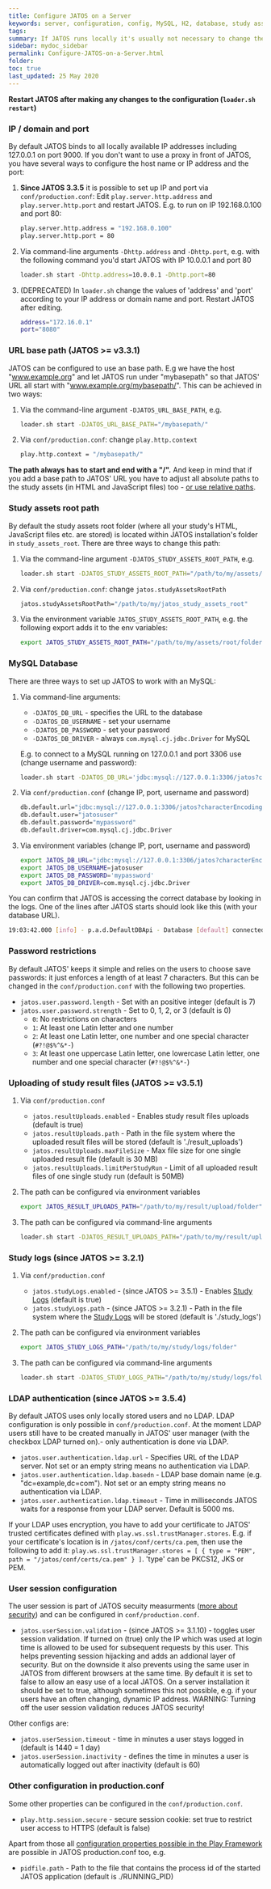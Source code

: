```yaml
---
title: Configure JATOS on a Server
keywords: server, configuration, config, MySQL, H2, database, study assets, study assets root, port, password, IP, port, localhost, domain, 127.0.0.1, ldap, production.conf
tags:
summary: If JATOS runs locally it's usually not necessary to change the defaults. On a server, you may want to set up the IP and port, or use a different database, change the path of the study assets root folder, or add some password restrictions.
sidebar: mydoc_sidebar
permalink: Configure-JATOS-on-a-Server.html
folder:
toc: true
last_updated: 25 May 2020
---
```


**Restart JATOS after making any changes to the configuration (`loader.sh restart`)**


### IP / domain and port

By default JATOS binds to all locally available IP addresses including 127.0.0.1 on port 9000. If you don't want to use a proxy in front of JATOS, you have several ways to configure the host name or IP address and the port:

1. **Since JATOS 3.3.5** it is possible to set up IP and port via `conf/production.conf`: Edit `play.server.http.address` and `play.server.http.port` and restart JATOS. E.g. to run on IP 192.168.0.100 and port 80:

   ~~~ bash
   play.server.http.address = "192.168.0.100"
   play.server.http.port = 80
   ~~~
  
1. Via command-line arguments `-Dhttp.address` and `-Dhttp.port`, e.g. with the following command you'd start JATOS with IP 10.0.0.1 and port 80

   ~~~ bash
   loader.sh start -Dhttp.address=10.0.0.1 -Dhttp.port=80
   ~~~
   
1. (DEPRECATED) In `loader.sh` change the values of 'address' and 'port' according to your IP address or domain name and port. Restart JATOS after editing.

   ~~~ bash
   address="172.16.0.1"
   port="8080"
   ~~~   


### URL base path (JATOS >= v3.3.1)

JATOS can be configured to use an base path. E.g we have the host "www.example.org" and let JATOS run under "mybasepath" so that JATOS' URL all start with "www.example.org/mybasepath/". This can be achieved in two ways:

1. Via the command-line argument `-DJATOS_URL_BASE_PATH`, e.g.

   ~~~ bash
   loader.sh start -DJATOS_URL_BASE_PATH="/mybasepath/"
   ~~~

1. Via `conf/production.conf`: change `play.http.context`

   ~~~ bash
   play.http.context = "/mybasepath/"
   ~~~

**The path always has to start and end with a "/".** And keep in mind that if you add a base path to JATOS' URL you have to adjust all absolute paths to the study assets (in HTML and JavaScript files) too - [or use relative paths](Adapt-Pre-written-Code-to-run-it-in-JATOS.html#create-the-study-in-jatos).


### Study assets root path

By default the study assets root folder (where all your study's HTML, JavaScript files etc. are stored) is located within JATOS installation's folder in `study_assets_root`. There are three ways to change this path:

1. Via the command-line argument `-DJATOS_STUDY_ASSETS_ROOT_PATH`, e.g.

   ~~~ bash
   loader.sh start -DJATOS_STUDY_ASSETS_ROOT_PATH="/path/to/my/assets/root/folder"
   ~~~
   
1. Via `conf/production.conf`: change `jatos.studyAssetsRootPath`

   ~~~ bash
   jatos.studyAssetsRootPath="/path/to/my/jatos_study_assets_root"
   ~~~
   
1. Via the environment variable `JATOS_STUDY_ASSETS_ROOT_PATH`, e.g. the following export adds it to the env variables:

   ~~~ bash
   export JATOS_STUDY_ASSETS_ROOT_PATH="/path/to/my/assets/root/folder"
   ~~~
 

### MySQL Database

There are three ways to set up JATOS to work with an MySQL:

1. Via command-line arguments:
   * `-DJATOS_DB_URL` - specifies the URL to the database
   * `-DJATOS_DB_USERNAME` - set your username
   * `-DJATOS_DB_PASSWORD` - set your password
   * `-DJATOS_DB_DRIVER` - always `com.mysql.cj.jdbc.Driver` for MySQL
   
   E.g. to connect to a MySQL running on 127.0.0.1 and port 3306 use (change username and password):
   
   ~~~ bash   
   loader.sh start -DJATOS_DB_URL='jdbc:mysql://127.0.0.1:3306/jatos?characterEncoding=UTF-8&useSSL=false&useJDBCCompliantTimezoneShift=true&useLegacyDatetimeCode=false&serverTimezone=UTC' -DJATOS_DB_USERNAME=sa -DJATOS_DB_PASSWORD=sa -DJATOS_DB_DRIVER=com.mysql.cj.jdbc.Driver
   ~~~
   
1. Via `conf/production.conf` (change IP, port, username and password)

   ~~~ bash
   db.default.url="jdbc:mysql://127.0.0.1:3306/jatos?characterEncoding=UTF-8&useSSL=false&useJDBCCompliantTimezoneShift=true&useLegacyDatetimeCode=false&serverTimezone=UTC"
   db.default.user="jatosuser"
   db.default.password="mypassword"
   db.default.driver=com.mysql.cj.jdbc.Driver
   ~~~
   
1. Via environment variables (change IP, port, username and password)

   ~~~ bash
   export JATOS_DB_URL="jdbc:mysql://127.0.0.1:3306/jatos?characterEncoding=UTF-8&useSSL=false&useJDBCCompliantTimezoneShift=true&useLegacyDatetimeCode=false&serverTimezone=UTC"
   export JATOS_DB_USERNAME=jatosuser
   export JATOS_DB_PASSWORD='mypassword'
   export JATOS_DB_DRIVER=com.mysql.cj.jdbc.Driver
   ~~~
   
You can confirm that JATOS is accessing the correct database by looking in the logs. One of the lines after JATOS starts should look like this (with your database URL).

~~~ bash
19:03:42.000 [info] - p.a.d.DefaultDBApi - Database [default] connected at jdbc:mysql://localhost/jatos?characterEncoding=UTF-8
~~~  
   

### Password restrictions

By default JATOS' keeps it simple and relies on the users to choose save passwords: it just enforces a length of at least 7 characters. But this can be changed in the `conf/production.conf` with the following two properties.

* `jatos.user.password.length` - Set with an positive integer (default is 7)
* `jatos.user.password.strength` - Set to 0, 1, 2, or 3 (default is 0)
  * `0`: No restrictions on characters
  * `1`: At least one Latin letter and one number
  * `2`: At least one Latin letter, one number and one special character (`#?!@$%^&*-`)
  * `3`: At least one uppercase Latin letter, one lowercase Latin letter, one number and one special character (`#?!@$%^&*-`)


### Uploading of study result files (JATOS >= v3.5.1)

1. Via `conf/production.conf`

   * `jatos.resultUploads.enabled` - Enables study result files uploads (default is true)
   * `jatos.resultUploads.path` - Path in the file system where the uploaded result files will be stored (default is './result_uploads')
   * `jatos.resultUploads.maxFileSize` - Max file size for one single uploaded result file (default is 30 MB)
   * `jatos.resultUploads.limitPerStudyRun` - Limit of all uploaded result files of one single study run (default is 50MB)

1. The path can be configured via environment variables

   ~~~bash
   export JATOS_RESULT_UPLOADS_PATH="/path/to/my/result/upload/folder"
   ~~~

1. The path can be configured via command-line arguments

   ~~~bash
   loader.sh start -DJATOS_RESULT_UPLOADS_PATH="/path/to/my/result/upload/folder"
   ~~~


### Study logs (since JATOS >= 3.2.1)

1. Via `conf/production.conf`

   * `jatos.studyLogs.enabled` - (since JATOS >= 3.5.1) - Enables [Study Logs](Study-Log.html) (default is true)
   * `jatos.studyLogs.path` - (since JATOS >= 3.2.1) - Path in the file system where the [Study Logs](Study-Log.html) will be stored (default is './study_logs')

1. The path can be configured via environment variables

   ~~~bash
   export JATOS_STUDY_LOGS_PATH="/path/to/my/study/logs/folder"
   ~~~

1. The path can be configured via command-line arguments

   ~~~bash
   loader.sh start -DJATOS_STUDY_LOGS_PATH="/path/to/my/study/logs/folder"
   ~~~


### LDAP authentication (since JATOS >= 3.5.4)

By default JATOS uses only locally stored users and no LDAP. LDAP configuration is only possible in `conf/production.conf`. At the moment LDAP users still have to be created manually in JATOS' user manager (with the checkbox LDAP turned on).- only authentication is done via LDAP.

* `jatos.user.authentication.ldap.url` - Specifies URL of the LDAP server. Not set or an empty string means no authentication via LDAP.
* `jatos.user.authentication.ldap.basedn` - LDAP base domain name (e.g. "dc=example,dc=com"). Not set or an empty string means no authentication via LDAP.
* `jatos.user.authentication.ldap.timeout` -  Time in milliseconds JATOS waits for a response from your LDAP server. Default is 5000 ms.

If your LDAP uses encryption, you have to add your certificate to JATOS' trusted certificates defined with `play.ws.ssl.trustManager.stores`. E.g. if your certificate's location is in `/jatos/conf/certs/ca.pem`, then use the following to add it: `play.ws.ssl.trustManager.stores = [ { type = "PEM", path = "/jatos/conf/certs/ca.pem" } ]`. 'type' can be PKCS12, JKS or PEM.


### User session configuration

The user session is part of JATOS secuity measurments ([more about security](http://blog.jatos.org/Hardening-JATOS-Security/)) and can be configured in `conf/production.conf`. 

* `jatos.userSession.validation` - (since JATOS >= 3.1.10) - toggles user session validation. If turned on (true) only the IP which was used at login time is allowed to be used for subsequent requests by this user. This helps preventing session hijacking and adds an addional layer of security. But on the downside it also prevents using the same user in JATOS from different browsers at the same time. By default it is set to false to allow an easy use of a local JATOS. On a server installation it should be set to true, although sometimes this not possible, e.g. if your users have an often changing, dynamic IP address. WARNING: Turning off the user session validation reduces JATOS security!

Other configs are:

* `jatos.userSession.timeout` - time in minutes a user stays logged in (default is 1440 = 1 day)
* `jatos.userSession.inactivity` - defines the time in minutes a user is automatically logged out after inactivity (default is 60)


### Other configuration in production.conf

Some other properties can be configured in the `conf/production.conf`.

* `play.http.session.secure` - secure session cookie: set true to restrict user access to HTTPS (default is false)

Apart from those all [configuration properties possible in the Play Framework](https://www.playframework.com/documentation/latest/Configuration) are possible in JATOS production.conf too, e.g. 
* `pidfile.path` - Path to the file that contains the process id of the started JATOS application (default is ./RUNNING_PID) 


